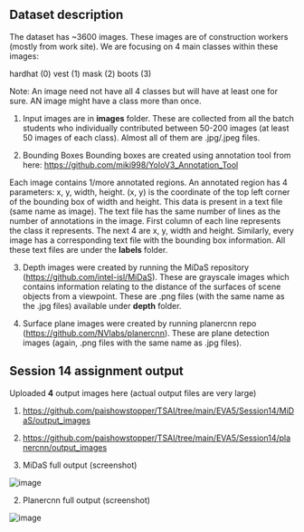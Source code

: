 ## Dataset description

The dataset has ~3600 images. These images are of construction workers (mostly from work site). We are focusing on 4 main classes within these images:

hardhat (0)
vest (1)
mask (2)
boots (3)

Note: An image need not have all 4 classes but will have at least one for sure. AN image might have a class more than once.

1. Input images are in **images** folder. These are collected from all the batch students who individually contributed between 50-200 images (at least 50 images of each class). Almost all of them are .jpg/.jpeg files.

2. Bounding Boxes
Bounding boxes are created using annotation tool from here: https://github.com/miki998/YoloV3_Annotation_Tool

Each image contains 1/more annotated regions. An annotated region has 4 parameters: x, y, width, height. (x, y) is the coordinate of the top left corner of the bounding box of width and height. This data is present in a text file (same name as image). The text file has the same number of lines as the number of annotations in the image. First column of each line represents the class it represents. The next 4 are x, y, width and height. Similarly, every image has a corresponding text file with the bounding box information. All these text files are under the **labels** folder.

3. Depth images were created by running the MiDaS repository (https://github.com/intel-isl/MiDaS). These are grayscale images which contains information relating to the distance of the surfaces of scene objects from a viewpoint. These are .png files (with the same name as the .jpg files) available under **depth** folder.

4. Surface plane images were created by running planercnn repo (https://github.com/NVlabs/planercnn). These are plane detection images (again, .png files with the same name as .jpg files).


## Session 14 assignment output

Uploaded **4** output images here (actual output files are very large)

1. https://github.com/paishowstopper/TSAI/tree/main/EVA5/Session14/MiDaS/output_images
2. https://github.com/paishowstopper/TSAI/tree/main/EVA5/Session14/planercnn/output_images

1. MiDaS full output (screenshot)

![image](https://user-images.githubusercontent.com/26896746/119217284-d13ba400-baf6-11eb-90f4-4af5374a7039.png)

2. Planercnn full output (screenshot)

![image](https://user-images.githubusercontent.com/26896746/119217314-0647f680-baf7-11eb-8d1e-06c1e8b5ce08.png)
